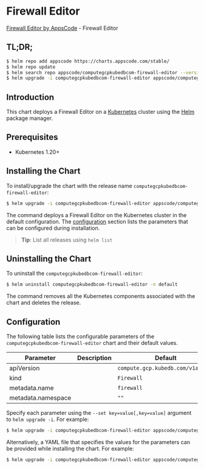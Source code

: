 # Firewall Editor

[Firewall Editor by AppsCode](https://appscode.com) - Firewall Editor

## TL;DR;

```bash
$ helm repo add appscode https://charts.appscode.com/stable/
$ helm repo update
$ helm search repo appscode/computegcpkubedbcom-firewall-editor --version=v0.25.0
$ helm upgrade -i computegcpkubedbcom-firewall-editor appscode/computegcpkubedbcom-firewall-editor -n default --create-namespace --version=v0.25.0
```

## Introduction

This chart deploys a Firewall Editor on a [Kubernetes](http://kubernetes.io) cluster using the [Helm](https://helm.sh) package manager.

## Prerequisites

- Kubernetes 1.20+

## Installing the Chart

To install/upgrade the chart with the release name `computegcpkubedbcom-firewall-editor`:

```bash
$ helm upgrade -i computegcpkubedbcom-firewall-editor appscode/computegcpkubedbcom-firewall-editor -n default --create-namespace --version=v0.25.0
```

The command deploys a Firewall Editor on the Kubernetes cluster in the default configuration. The [configuration](#configuration) section lists the parameters that can be configured during installation.

> **Tip**: List all releases using `helm list`

## Uninstalling the Chart

To uninstall the `computegcpkubedbcom-firewall-editor`:

```bash
$ helm uninstall computegcpkubedbcom-firewall-editor -n default
```

The command removes all the Kubernetes components associated with the chart and deletes the release.

## Configuration

The following table lists the configurable parameters of the `computegcpkubedbcom-firewall-editor` chart and their default values.

|     Parameter      | Description |                   Default                    |
|--------------------|-------------|----------------------------------------------|
| apiVersion         |             | <code>compute.gcp.kubedb.com/v1alpha1</code> |
| kind               |             | <code>Firewall</code>                        |
| metadata.name      |             | <code>firewall</code>                        |
| metadata.namespace |             | <code>""</code>                              |


Specify each parameter using the `--set key=value[,key=value]` argument to `helm upgrade -i`. For example:

```bash
$ helm upgrade -i computegcpkubedbcom-firewall-editor appscode/computegcpkubedbcom-firewall-editor -n default --create-namespace --version=v0.25.0 --set apiVersion=compute.gcp.kubedb.com/v1alpha1
```

Alternatively, a YAML file that specifies the values for the parameters can be provided while
installing the chart. For example:

```bash
$ helm upgrade -i computegcpkubedbcom-firewall-editor appscode/computegcpkubedbcom-firewall-editor -n default --create-namespace --version=v0.25.0 --values values.yaml
```
